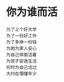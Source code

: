 # 你为谁而活
    为了上个好大学
    为了一份好工作
    为了多挣一份钱
    为她为家人安心
    为自己体面活着
    为孩子安逸生活
    何时为自己活过
    大约在懵懂年少